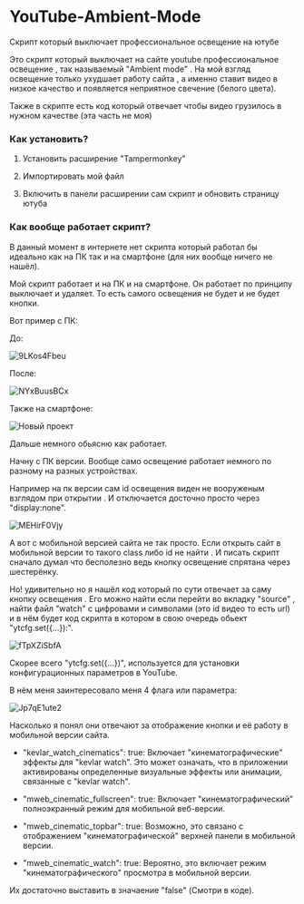 # YouTube-Ambient-Mode
Скрипт который выключает профессиональное освещение на ютубе

Это скрипт который выключает на сайте youtube профессиональное освещение ,  так называемый "Ambient mode" . На мой взгляд освещение только ухудшает работу сайта , а именно ставит видео в низкое качество и появляется неприятное свечение (белого цвета).

Также в скрипте есть код который отвечает чтобы видео грузилось в нужном качестве (эта часть не моя)

<h3>Как установить?</h3>

1) Установить расширение "Tampermonkey"

2) Импортировать мой файл

3) Включить в панели расширении сам скрипт и обновить страницу ютуба


<h3>Как вообще работает скрипт? </h3>

В данный момент в интернете нет скрипта который работал бы идеально как на ПК так и на смартфоне (для них вообще ничего не нашёл).

Мой скрипт работает и на ПК и на смартфоне. Он работает по принципу выключает и удаляет. То есть самого освещения не будет и не будет кнопки.

Вот пример с ПК:

До:

![9LKos4Fbeu](https://github.com/user-attachments/assets/c891e5c9-8730-4c36-8bbd-8ce1407bdb19)

После:

![NYxBuusBCx](https://github.com/user-attachments/assets/4f2891a4-2752-49e9-a4fd-1a4763f2ba79)


Также на смартфоне:

![Новый проект](https://github.com/user-attachments/assets/7fd9b63e-cfb1-47fc-bdb0-36de28881f9c)


Дальше немного обьясню как работает.

Начну с ПК версии. Вообще само освещение работает немного по разному на разных устройствах. 

Например на пк версии сам id освещения виден не вооруженым взглядом при открытии . И отключается досточно просто через "display:none".

![MEHirF0Vjy](https://github.com/user-attachments/assets/1e4db6b5-3113-438a-b780-c5f09f7a6aae)


А вот с мобильной версией сайта не так просто. Если открыть сайт в мобильной версии то такого class либо id не найти . И писать скрипт сначало думал что бесполезно ведь кнопку освещение спрятана через шестерёнку. 

Но! удивительно но я нашёл код который по сути отвечает за саму кнопку освещения . Его можно найти если перейти  во вкладку "source" , найти файл "watch" с цифровами и символами (это id видео то есть url) и в нём будет код скрипта в котором в свою очередь обьект "ytcfg.set({...}):".

![fTpXZiSbfA](https://github.com/user-attachments/assets/bad5722c-1545-4f1f-aa00-126462302fb3)


Скорее всего "ytcfg.set({...})", используется для установки конфигурационных параметров в YouTube.

В нём меня заинтересовало меня 4 флага или параметра:

![Jp7qE1ute2](https://github.com/user-attachments/assets/3ebad593-e0a1-4956-9b19-2199a22b7dcf)


Насколько я понял они отвечают за отображение кнопки и её работу в мобильной версии сайта.

- "kevlar_watch_cinematics": true: Включает "кинематографические" эффекты для "kevlar watch". Это может означать, что в приложении активированы определенные визуальные эффекты или анимации, связанные с "kevlar watch".

- "mweb_cinematic_fullscreen": true: Включает "кинематографический" полноэкранный режим для мобильной веб-версии.

- "mweb_cinematic_topbar": true: Возможно, это связано с отображением "кинематографической" верхней панели в мобильной версии.

- "mweb_cinematic_watch": true: Вероятно, это включает режим "кинематографического" просмотра в мобильной версии.

Их достаточно выставить в значаение "false" (Смотри в коде).




